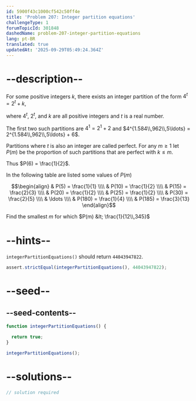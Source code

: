 ```yaml
---
id: 5900f43c1000cf542c50ff4e
title: 'Problem 207: Integer partition equations'
challengeType: 1
forumTopicId: 301848
dashedName: problem-207-integer-partition-equations
lang: pt-BR
translated: true
updatedAt: '2025-09-29T05:49:24.364Z'
---
```


# --description--

For some positive integers $k$, there exists an integer partition of the form $4^t = 2^t + k$,

where $4^t$, $2^t$, and $k$ are all positive integers and $t$ is a real number.

The first two such partitions are $4^1 = 2^1 + 2$ and $4^{1.584\\,962\\,5\ldots} = 2^{1.584\\,962\\,5\ldots} + 6$.

Partitions where $t$ is also an integer are called perfect. For any $m ≥ 1$ let $P(m)$ be the proportion of such partitions that are perfect with $k ≤ m$.

Thus $P(6) = \frac{1}{2}$.

In the following table are listed some values of $P(m)$

$$\begin{align}
  & P(5) = \frac{1}{1}    \\\\
  & P(10) = \frac{1}{2}   \\\\
  & P(15) = \frac{2}{3}   \\\\
  & P(20) = \frac{1}{2}   \\\\
  & P(25) = \frac{1}{2}   \\\\
  & P(30) = \frac{2}{5}   \\\\
  & \ldots                \\\\
  & P(180) = \frac{1}{4}  \\\\
  & P(185) = \frac{3}{13}
\end{align}$$

Find the smallest $m$ for which $P(m) &lt; \frac{1}{12\\,345}$

# --hints--

`integerPartitionEquations()` should return `44043947822`.

```js
assert.strictEqual(integerPartitionEquations(), 44043947822);
```

# --seed--

## --seed-contents--

```js
function integerPartitionEquations() {

  return true;
}

integerPartitionEquations();
```

# --solutions--

```js
// solution required
```
